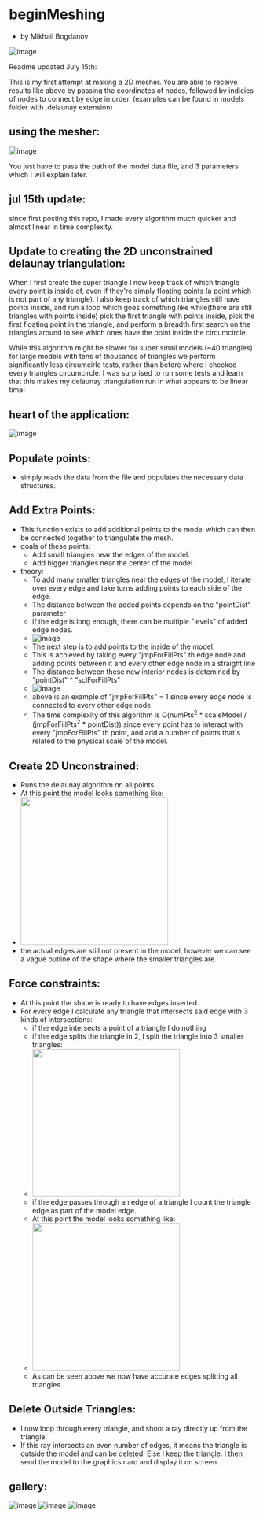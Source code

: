 # beginMeshing

- by Mikhail Bogdanov

![image](https://github.com/user-attachments/assets/c1923c9e-942b-43f0-b46a-39f693979e03)

Readme updated July 15th:

This is my first attempt at making a 2D mesher. You are able to receive results like above by passing the coordinates of nodes, followed by indicies of nodes to connect by edge in order. (examples can be found in models folder with .delaunay extension)

## using the mesher:

![image](https://github.com/user-attachments/assets/38d96989-83a0-463b-8c8f-9b670dbf6689)


You just have to pass the path of the model data file, and 3 parameters which I will explain later.

## jul 15th update:

since first posting this repo, I made every algorithm much quicker and almost linear in time complexity.

## Update to creating the 2D unconstrained delaunay triangulation:

When I first create the super triangle I now keep track of which triangle every point is inside of, even if they're simply floating points (a point which is not part of any triangle). I also keep track of which triangles still have points inside, and run a loop which goes something like while(there are still triangles with points inside) pick the first triangle with points inside, pick the first floating point in the triangle, and perform a breadth first search on the triangles around to see which ones have the point inside the circumcircle.

While this algorithm might be slower for super small models (~40 triangles) for large models with tens of thousands of triangles we perform significantly less circumcirle tests, rather than before where I checked every triangles circumcircle. I was surprised to run some tests and learn that this makes my delaunay triangulation run in what appears to be linear time!


## heart of the application:

![image](https://github.com/user-attachments/assets/9500012f-dc92-4245-ad87-cf60aa4ad5cf)

## Populate points:

- simply reads the data from the file and populates the necessary data structures.

## Add Extra Points:

- This function exists to add additional points to the model which can then be connected together to triangulate the mesh.
- goals of these points:
  - Add small triangles near the edges of the model.
  - Add bigger triangles near the center of the model. 
- theory:
  - To add many smaller triangles near the edges of the model, I iterate over every edge and take turns adding points to each side of the edge.
  - The distance between the added points depends on the "pointDist" parameter
  - if the edge is long enough, there can be multiple "levels" of added edge nodes.
  - ![image](https://github.com/user-attachments/assets/fd58f0ea-4c2f-43fe-b774-2c4720f7a55a)
  - The next step is to add points to the inside of the model.
  - This is achieved by taking every "jmpForFillPts" th edge node and adding points between it and every other edge node in a straight line
  - The distance between these new interior nodes is detemined by "pointDist" * "sclForFillPts"
  - ![image](https://github.com/user-attachments/assets/cbe0f749-798a-4dee-bc36-a7982a2d0b21)
  - above is an example of "jmpForFillPts" = 1 since every edge node is connected to every other edge node.
  - The time complexity of this algorithm is O(numPts<sup>2</sup> * scaleModel / (jmpForFillPts<sup>2</sup> * pointDist)) since every point has to interact with every "jmpForFillPts" th point, and add a number of points that's related to the physical scale of the model.
 
## Create 2D Unconstrained:
- Runs the delaunay algorithm on all points.
- At this point the model looks something like:
- <img src="https://github.com/user-attachments/assets/601c067a-7341-4a1a-8c8d-f862fe8950fa" width="300">
- the actual edges are still not present in the model, however we can see a vague outline of the shape where the smaller triangles are.

## Force constraints:
- At this point the shape is ready to have edges inserted.
- For every edge I calculate any triangle that intersects said edge with 3 kinds of intersections:
  - if the edge intersects a point of a triangle I do nothing
  - if the edge splits the triangle in 2, I split the triangle into 3 smaller triangles:
  - <img src = "https://github.com/user-attachments/assets/d8cecf3a-3d16-45eb-bdba-44d8fe2d4cbd" width = "300">
  - if the edge passes through an edge of a triangle I count the triangle edge as part of the model edge.
  - At this point the model looks something like:
  - <img src = "https://github.com/user-attachments/assets/5899f265-07e3-43a2-887e-d877cd6f4e4a" width = "300">
  - As can be seen above we now have accurate edges splitting all triangles

## Delete Outside Triangles:
- I now loop through every triangle, and shoot a ray directly up from the triangle.
- If this ray intersects an even number of edges, it means the triangle is outside the model and can be deleted. Else I keep the triangle. I then send the model to the graphics card and display it on screen.

## gallery:
![image](https://github.com/user-attachments/assets/99a6163b-bdcd-4151-8d96-cd82d25134f0)
![image](https://github.com/user-attachments/assets/1f1be743-a394-41ed-a583-94e53bea79f0)
![image](https://github.com/user-attachments/assets/d062132b-a3c8-4cd9-a835-cfc4657d7a0b)








